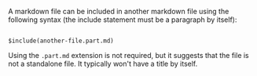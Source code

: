 A markdown file can be included in another markdown file using the following syntax (the include statement must be a paragraph by itself):

```

$include(another-file.part.md)

```

Using the `.part.md` extension is not required, but it suggests that the file is not a standalone file.
It typically won't have a title by itself.

